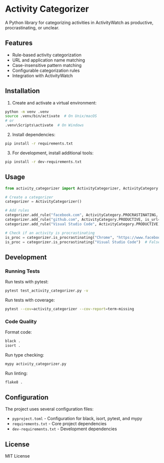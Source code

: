 <!--
SPDX-FileCopyrightText: 2021 Bernardo Chrispim Baron <bc.bernardo@hotmail.com>

SPDX-License-Identifier: MIT
-->

# Activity Categorizer

A Python library for categorizing activities in ActivityWatch as productive, procrastinating, or unclear.

## Features

- Rule-based activity categorization
- URL and application name matching
- Case-insensitive pattern matching
- Configurable categorization rules
- Integration with ActivityWatch

## Installation

1. Create and activate a virtual environment:
```bash
python -m venv .venv
source .venv/bin/activate  # On Unix/macOS
# or
.venv\Scripts\activate  # On Windows
```

2. Install dependencies:
```bash
pip install -r requirements.txt
```

3. For development, install additional tools:
```bash
pip install -r dev-requirements.txt
```

## Usage

```python
from activity_categorizer import ActivityCategorizer, ActivityCategory

# Create a categorizer
categorizer = ActivityCategorizer()

# Add rules
categorizer.add_rule("facebook.com", ActivityCategory.PROCRASTINATING, is_url=True)
categorizer.add_rule("github.com", ActivityCategory.PRODUCTIVE, is_url=True)
categorizer.add_rule("Visual Studio Code", ActivityCategory.PRODUCTIVE)

# Check if an activity is procrastinating
is_proc = categorizer.is_procrastinating("Chrome", "https://www.facebook.com")  # True
is_proc = categorizer.is_procrastinating("Visual Studio Code")  # False
```

## Development

### Running Tests

Run tests with pytest:
```bash
pytest test_activity_categorizer.py -v
```

Run tests with coverage:
```bash
pytest --cov=activity_categorizer --cov-report=term-missing
```

### Code Quality

Format code:
```bash
black .
isort .
```

Run type checking:
```bash
mypy activity_categorizer.py
```

Run linting:
```bash
flake8 .
```

## Configuration

The project uses several configuration files:

- `pyproject.toml` - Configuration for black, isort, pytest, and mypy
- `requirements.txt` - Core project dependencies
- `dev-requirements.txt` - Development dependencies

## License

MIT License
